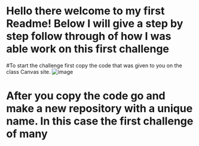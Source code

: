 #  Hello there welcome to my first Readme! Below I will give a step by step follow through of how I was able work on this first challenge

#To start the challenge first copy the code that was given to you on the class Canvas site.
![image](https://user-images.githubusercontent.com/111815335/188024003-844bd942-39ad-492b-8bdd-438f832b46b7.png)

# After you copy the code go and make a new repository with a unique name. In this case the first challenge of many
